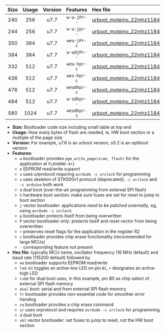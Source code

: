 |Size|Usage|Version|Features|Hex file|
|:-:|:-:|:-:|:-:|:--|
|240|256|u7.7|`w-u-jPr--`|[urboot_moteino_22mhz1184_57600bps_led+b1_ur_vbl.hex](https://raw.githubusercontent.com/stefanrueger/urboot.hex/main/boards/moteino/fcpu_22mhz1184/57600_bps/urboot_moteino_22mhz1184_57600bps_led+b1_ur_vbl.hex)|
|244|256|u7.7|`w-u-jpr--`|[urboot_moteino_22mhz1184_57600bps_led+b1_fr_ur_vbl.hex](https://raw.githubusercontent.com/stefanrueger/urboot.hex/main/boards/moteino/fcpu_22mhz1184/57600_bps/urboot_moteino_22mhz1184_57600bps_led+b1_fr_ur_vbl.hex)|
|350|384|u7.7|`weu-jPr-c`|[urboot_moteino_22mhz1184_57600bps_ee_led+b1_fr_ce_ur_vbl.hex](https://raw.githubusercontent.com/stefanrueger/urboot.hex/main/boards/moteino/fcpu_22mhz1184/57600_bps/urboot_moteino_22mhz1184_57600bps_ee_led+b1_fr_ce_ur_vbl.hex)|
|384|384|u7.7|`w-udjPr--`|[urboot_moteino_22mhz1184_57600bps_led+b1_csb0_dual_ur_vbl.hex](https://raw.githubusercontent.com/stefanrueger/urboot.hex/main/boards/moteino/fcpu_22mhz1184/57600_bps/urboot_moteino_22mhz1184_57600bps_led+b1_csb0_dual_ur_vbl.hex)|
|332|512|u7.7|`weu-hpr-c`|[urboot_moteino_22mhz1184_57600bps_ee_led+b1_fr_ce_ur.hex](https://raw.githubusercontent.com/stefanrueger/urboot.hex/main/boards/moteino/fcpu_22mhz1184/57600_bps/urboot_moteino_22mhz1184_57600bps_ee_led+b1_fr_ce_ur.hex)|
|436|512|u7.7|`wes-hpr-c`|[urboot_moteino_22mhz1184_57600bps_ee_led+b1_fr_ce.hex](https://raw.githubusercontent.com/stefanrueger/urboot.hex/main/boards/moteino/fcpu_22mhz1184/57600_bps/urboot_moteino_22mhz1184_57600bps_ee_led+b1_fr_ce.hex)|
|476|512|u7.7|`weudhpr-c`|[urboot_moteino_22mhz1184_57600bps_ee_led+b1_csb0_dual_fr_ce_ur.hex](https://raw.githubusercontent.com/stefanrueger/urboot.hex/main/boards/moteino/fcpu_22mhz1184/57600_bps/urboot_moteino_22mhz1184_57600bps_ee_led+b1_csb0_dual_fr_ce_ur.hex)|
|484|512|u7.7|`w-sdhpr--`|[urboot_moteino_22mhz1184_57600bps_led+b1_csb0_dual_fr.hex](https://raw.githubusercontent.com/stefanrueger/urboot.hex/main/boards/moteino/fcpu_22mhz1184/57600_bps/urboot_moteino_22mhz1184_57600bps_led+b1_csb0_dual_fr.hex)|
|580|1024|u7.7|`wesdhpr-c`|[urboot_moteino_22mhz1184_57600bps_ee_led+b1_csb0_dual_fr_ce.hex](https://raw.githubusercontent.com/stefanrueger/urboot.hex/main/boards/moteino/fcpu_22mhz1184/57600_bps/urboot_moteino_22mhz1184_57600bps_ee_led+b1_csb0_dual_fr_ce.hex)|

- **Size:** Bootloader code size including small table at top end
- **Usage:** How many bytes of flash are needed, ie, HW boot section or a multiple of the page size
- **Version:** For example, u7.6 is an urboot version, o5.2 is an optiboot version
- **Features:**
  + `w` bootloader provides `pgm_write_page(sram, flash)` for the application at `FLASHEND-4+1`
  + `e` EEPROM read/write support
  + `u` uses urprotocol requiring `avrdude -c urclock` for programming
  + `s` uses skeleton of STK500v1 protocol (deprecated); `-c urclock` and `-c arduino` both work
  + `d` dual boot (over-the-air programming from external SPI flash)
  + `h` hardware boot section: make sure fuses are set for reset to jump to boot section
  + `j` vector bootloader: applications *need to be patched externally*, eg, using `avrdude -c urclock`
  + `p` bootloader protects itself from being overwritten
  + `P` vector bootloader only: protects itself and reset vector from being overwritten
  + `r` preserves reset flags for the application in the register R2
  + `c` bootloader provides chip erase functionality (recommended for large MCUs)
  + `-` corresponding feature not present
- **Hex file:** typically MCU name, oscillator frequency (16 MHz default) and baud rate (115200 default) followed by
  + `ee` bootloader supports EEPROM read/write
  + `led-b1` toggles an active-low LED on pin `B1`, `+` designates an active-high LED
  + `csb0` for dual boot uses, in this example, pin B0 as chip select of external SPI flash memory
  + `dual` boot: serial and from external SPI flash memory
  + `fr` bootloader provides non-essential code for smoother error handing
  + `ce` bootloader provides a chip erase command
  + `ur` uses urprotocol and requires `avrdude -c urclock` for programming
  + `d` dual boot
  + `vbl` vector bootloader: set fuses to jump to reset, not the HW boot section
